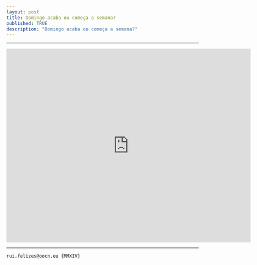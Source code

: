 ```yaml
---
layout: post
title: Domingo acaba ou começa a semana?
published: TRUE
description: "Domingo acaba ou começa a semana?"
---
```

<!--2014-10-4-Domingo-acaba-ou-começa-a-semana?.md-->
<hr>
<iframe src="https://docs.google.com/a/oocn.eu/presentation/d/1ufOxsYd-dZ8yLEwJKm9lAyI7uOCahBIsp_ikIIDZaGg/embed?start=true&loop=true&delayms=5000" frameborder="0" width="640" height="509" allowfullscreen="true" mozallowfullscreen="true" webkitallowfullscreen="true"></iframe>
<hr>







































































```
rui.felizes@oocn.eu {MMXIV}
```

